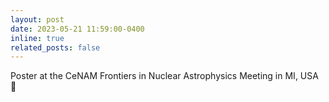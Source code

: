 ```yaml
---
layout: post
date: 2023-05-21 11:59:00-0400
inline: true
related_posts: false
---
```


Poster at the CeNAM Frontiers in Nuclear Astrophysics Meeting in MI, USA 🌟
